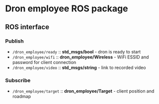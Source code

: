 # Dron employee ROS package

## ROS interface

### Publish

* `/dron_employee/ready` :: **std_msgs/bool** - dron is ready to start
* `/dron_employee/wifi` :: **dron_employee/Wireless** - WiFi ESSID and password for client connection
* `/dron_employee/video` :: **std_msgs/string** - link to recorded video

### Subscribe

* `/dron_employee/target` :: **dron_employee/Target** - client position and roadmap 

